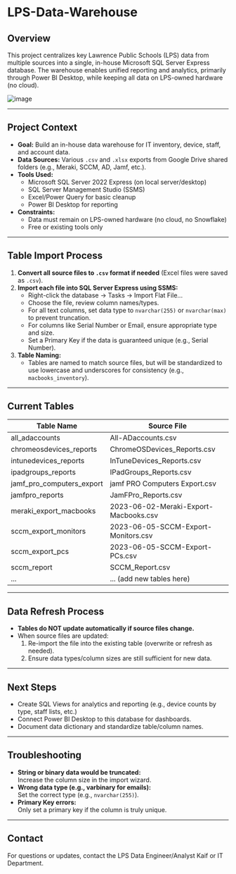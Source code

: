 # LPS-Data-Warehouse




## Overview

This project centralizes key Lawrence Public Schools (LPS) data from multiple sources into a single, in-house Microsoft SQL Server Express database. The warehouse enables unified reporting and analytics, primarily through Power BI Desktop, while keeping all data on LPS-owned hardware (no cloud).

![image](https://github.com/user-attachments/assets/391c8d1c-ae3a-4b4b-af92-e7f1b9c95840)

---

## Project Context

- **Goal:** Build an in-house data warehouse for IT inventory, device, staff, and account data.
- **Data Sources:** Various `.csv` and `.xlsx` exports from Google Drive shared folders (e.g., Meraki, SCCM, AD, Jamf, etc.).
- **Tools Used:**  
  - Microsoft SQL Server 2022 Express (on local server/desktop)  
  - SQL Server Management Studio (SSMS)  
  - Excel/Power Query for basic cleanup  
  - Power BI Desktop for reporting  
- **Constraints:**  
  - Data must remain on LPS-owned hardware (no cloud, no Snowflake)  
  - Free or existing tools only

---

## Table Import Process

1. **Convert all source files to `.csv` format if needed** (Excel files were saved as `.csv`).
2. **Import each file into SQL Server Express using SSMS:**
   - Right-click the database → Tasks → Import Flat File...
   - Choose the file, review column names/types.
   - For all text columns, set data type to `nvarchar(255)` or `nvarchar(max)` to prevent truncation.
   - For columns like Serial Number or Email, ensure appropriate type and size.
   - Set a Primary Key if the data is guaranteed unique (e.g., Serial Number).
3. **Table Naming:**
   - Tables are named to match source files, but will be standardized to use lowercase and underscores for consistency (e.g., `macbooks_inventory`).

---

## Current Tables

| Table Name                | Source File                            |
|-------------------------- |----------------------------------------|
| all_adaccounts            | All-ADaccounts.csv                     |
| chromeosdevices_reports   | ChromeOSDevices_Reports.csv            |
| intunedevices_reports     | InTuneDevices_Reports.csv              |
| ipadgroups_reports        | IPadGroups_Reports.csv                 |
| jamf_pro_computers_export | jamf PRO Computers Export.csv          |
| jamfpro_reports           | JamFPro_Reports.csv                    |
| meraki_export_macbooks    | 2023-06-02-Meraki-Export-Macbooks.csv  |
| sccm_export_monitors      | 2023-06-05-SCCM-Export-Monitors.csv    |
| sccm_export_pcs           | 2023-06-05-SCCM-Export-PCs.csv         |
| sccm_report               | SCCM_Report.csv                        |
| ...                       | ... (add new tables here)              |

---

## Data Refresh Process

- **Tables do NOT update automatically if source files change.**
- When source files are updated:
  1. Re-import the file into the existing table (overwrite or refresh as needed).
  2. Ensure data types/column sizes are still sufficient for new data.

---

## Next Steps

- Create SQL Views for analytics and reporting (e.g., device counts by type, staff lists, etc.)
- Connect Power BI Desktop to this database for dashboards.
- Document data dictionary and standardize table/column names.

---

## Troubleshooting

- **String or binary data would be truncated:**  
  Increase the column size in the import wizard.
- **Wrong data type (e.g., varbinary for emails):**  
  Set the correct type (e.g., `nvarchar(255)`).
- **Primary Key errors:**  
  Only set a primary key if the column is truly unique.

---

## Contact

For questions or updates, contact the LPS Data Engineer/Analyst Kaif or IT Department.
